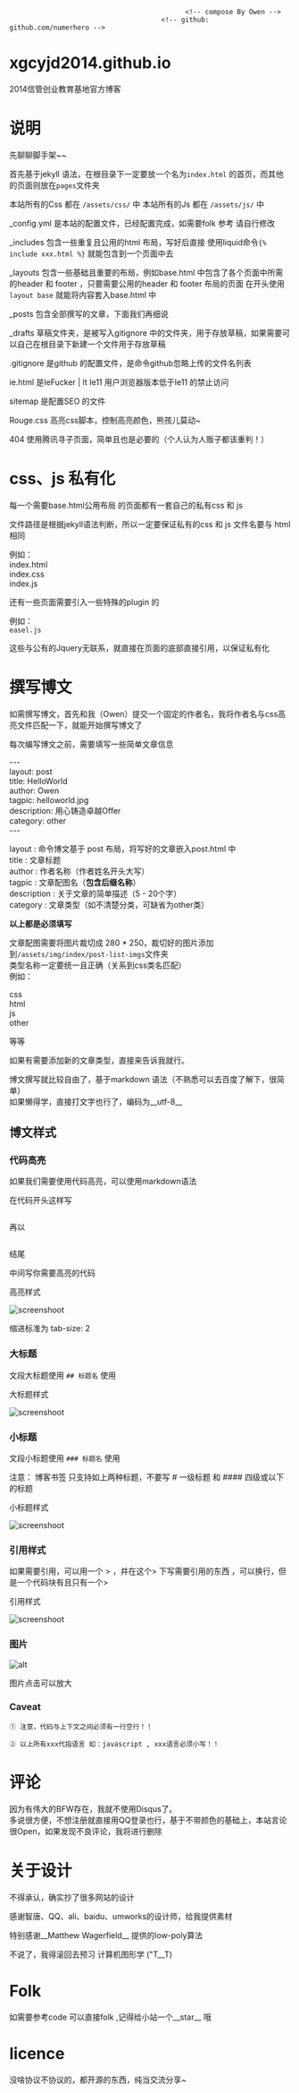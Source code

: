 												<!-- compose By Owen -->
										  <!-- github: github.com/numerhero -->
# xgcyjd2014.github.io

2014信管创业教育基地官方博客

# 说明

先聊聊脚手架~~

首先基于jekyll 语法，在根目录下一定要放一个名为`index.html` 的首页，而其他的页面则放在`pages`文件夹

本站所有的Css 都在 `/assets/css/` 中
本站所有的Js  都在 `/assets/js/`  中

_config.yml 是本站的配置文件，已经配置完成，如需要folk 参考 请自行修改

_includes   包含一些重复且公用的html 布局，写好后直接 使用liquid命令`{% include xxx.html %}` 就能包含到一个页面中去

_layouts    包含一些基础且重要的布局，例如base.html 中包含了各个页面中所需的header 和 footer ，只要需要公用的header 和 footer 布局的页面 在开头使用`layout base` 就能将内容套入base.html 中

_posts      包含全部撰写的文章，下面我们再细说

_drafts     草稿文件夹，是被写入gitignore 中的文件夹，用于存放草稿，如果需要可以自己在根目录下新建一个文件用于存放草稿

.gitignore  是github 的配置文件，是命令github忽略上传的文件名列表

ie.html     是IeFucker |  lt Ie11 用户浏览器版本低于Ie11 的禁止访问

sitemap     是配置SEO 的文件

Rouge.css   高亮css脚本，控制高亮颜色，熊孩儿莫动~

404         使用腾讯寻子页面，简单且也是必要的（个人认为人贩子都该重判！）

# css、js 私有化

每一个需要base.html公用布局 的页面都有一套自己的私有css 和 js<br/>

文件路径是根据jekyll语法判断，所以一定要保证私有的css 和 js 文件名要与 html 相同

例如：<br/>
index.html<br/>
index.css<br/>
index.js<br/>

还有一些页面需要引入一些特殊的plugin 的<br/>

例如：<br/>
`easel.js`

这些与公有的Jquery无联系，就直接在页面的底部直接引用，以保证私有化 

# 撰写博文

如需撰写博文，首先和我（Owen）提交一个固定的作者名，我将作者名与css高亮文件匹配一下，就能开始撰写博文了

每次编写博文之前，需要填写一些简单文章信息

---<br/>
layout: post <br/>
title: HelloWorld <br/>
author: Owen <br/>
tagpic: helloworld.jpg <br/>
description: 用心铸造卓越Offer <br/>
category: other <br/>
---<br/>


layout      : 命令博文基于 post 布局，将写好的文章嵌入post.html 中<br/>
title       : 文章标题<br/>
author      : 作者名称（作者姓名开头大写）<br/>
tagpic      : 文章配图名（__包含后缀名称__）<br/>
description : 关于文章的简单描述（5 - 20个字）<br/>
category    : 文章类型（如不清楚分类，可缺省为other类）<br/>

__以上都是必须填写__

文章配图需要将图片裁切成 280 * 250，裁切好的图片添加到`/assets/img/index/post-list-imgs`文件夹<br/>
类型名称一定要统一且正确（关系到css类名匹配）<br/>
例如：

css<br/>
html<br/>
js<br/>
other<br/>

等等

如果有需要添加新的文章类型，直接来告诉我就行。

博文撰写就比较自由了，基于markdown 语法（不熟悉可以去百度了解下，很简单）<br/>
如果懒得学，直接打文字也行了，编码为__utf-8__

## 博文样式

### 代码高亮
 
如果我们需要使用代码高亮，可以使用markdown语法

在代码开头这样写
 
>  ```javascript


再以

> ```
   
结尾

中间写你需要高亮的代码



高亮样式

![screenshoot](/assets/img/ReadMe/highlight.png)

缩进标准为 tab-size: 2

### 大标题

文段大标题使用 `## 标题名` 使用

大标题样式

![screenshoot](/assets/img/ReadMe/f-title.png)


### 小标题

文段小标题使用 `### 标题名` 使用

注意： 博客书签 只支持如上两种标题，不要写 # 一级标题 和 #### 四级或以下的标题

小标题样式

![screenshoot](/assets/img/ReadMe/s-title.png)


### 引用样式

如果需要引用，可以用一个 > ，并在这个> 下写需要引用的东西 ，可以换行，但是一个代码块有且只有一个>

引用样式

![screenshoot](/assets/img/ReadMe/quote.png)

### 图片

![alt](路径)

图片点击可以放大

### Caveat 

`① 注意，代码与上下文之间必须有一行空行！！`

`② 以上所有xxx代指语言 如：javascript , xxx语言必须小写！！`


# 评论

因为有伟大的BFW存在，我就不使用Disqus了。<br/>
多说很方便，不想注册就直接用QQ登录也行，基于不带颜色的基础上，本站言论很Open，如果发现不良评论，我将进行删除 

# 关于设计

不得承认，确实抄了很多网站的设计

感谢智唐、QQ、ali、baidu、umworks的设计师，给我提供素材

特别感谢__Matthew Wagerfield__ 提供的low-poly算法

不说了，我得滚回去预习 计算机图形学 ("T__T) 

# Folk

如需要参考code 可以直接folk ,记得给小站一个__star__ 哦

# licence

没啥协议不协议的，都开源的东西，纯当交流分享~